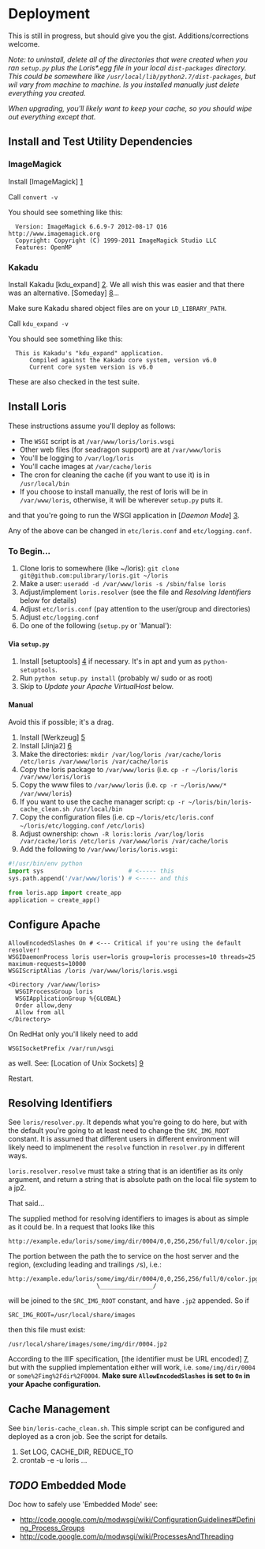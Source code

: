 Deployment
==========

This is still in progress, but should give you the gist. Additions/corrections
welcome.

_Note: to uninstall, delete all of the directories that were created when you
ran `setup.py` plus the Loris*.egg file in your local `dist-packages` directory. 
This could be somewhere like `/usr/local/lib/python2.7/dist-packages`, but wil 
vary from machine to machine. Is you installed manually just delete everything 
you created._

_When upgrading, you'll likely want to keep your cache, so you should wipe out 
everything except that._

Install and Test Utility Dependencies
-------------------------------------

### ImageMagick
Install [ImageMagick] [1]

Call `convert -v`

You should see something like this:

```
  Version: ImageMagick 6.6.9-7 2012-08-17 Q16 http://www.imagemagick.org
  Copyright: Copyright (C) 1999-2011 ImageMagick Studio LLC
  Features: OpenMP  
````

### Kakadu
Install Kakadu [kdu_expand] [2]. We all wish this was easier and that there was 
an alternative. [Someday] [8]...

Make sure Kakadu shared object files are on your `LD_LIBRARY_PATH`.

Call `kdu_expand -v`

You should see something like this:

```
  This is Kakadu's "kdu_expand" application.
      Compiled against the Kakadu core system, version v6.0
      Current core system version is v6.0
```

These are also checked in the test suite.

Install Loris
-------------

These instructions assume you'll deploy as follows:

 * The `WSGI` script is at `/var/www/loris/loris.wsgi`
 * Other web files (for seadragon support) are at `/var/www/loris`
 * You'll be logging to `/var/log/loris`
 * You'll cache images at `/var/cache/loris`
 * The cron for cleaning the cache (if you want to use it) is in `/usr/local/bin`
 * If you choose to install manually, the rest of loris will be in 
   `/var/www/loris`, otherwise, it will be wherever `setup.py` puts it.

and that you're going to run the WSGI application in [_Daemon Mode_] [3].

Any of the above can be changed in `etc/loris.conf` and `etc/logging.conf`.

### To Begin...

 1. Clone loris to somewhere (like ~/loris): `git clone git@github.com:pulibrary/loris.git ~/loris`
 1. Make a user: `useradd -d /var/www/loris -s /sbin/false loris`
 1. Adjust/implement `loris.resolver` (see the file and _Resolving Identifiers_ below for details)
 1. Adjust `etc/loris.conf` (pay attention to the user/group and directories)
 1. Adjust `etc/logging.conf`
 1. Do one of the following (`setup.py` or 'Manual'):

#### Via `setup.py`

 1. Install [setuptools] [4] if necessary. 
    It's in apt and yum as `python-setuptools`.
 1. Run `python setup.py install` (probably w/ sudo or as root)
 1. Skip to _Update your Apache VirtualHost_ below.

#### Manual

Avoid this if possible; it's a drag.

 1. Install [Werkzeug] [5] 
 1. Install [Jinja2] [6]
 1. Make the directories: `mkdir /var/log/loris /var/cache/loris /etc/loris /var/www/loris /var/cache/loris`
 1. Copy the loris package to `/var/www/loris` (i.e. `cp -r ~/loris/loris /var/www/loris/loris`
 1. Copy the www files to `/var/www/loris` (i.e. `cp -r ~/loris/www/* /var/www/loris`)
 1. If you want to use the cache manager script: `cp -r ~/loris/bin/loris-cache_clean.sh /usr/local/bin`
 1. Copy the configuration files (i.e. cp `~/loris/etc/loris.conf` `~/loris/etc/logging.conf` `/etc/loris`)
 1. Adjust ownership: `chown -R loris:loris /var/log/loris /var/cache/loris /etc/loris /var/www/loris /var/cache/loris`
 1. Add the following to `/var/www/loris/loris.wsgi`:

```python
#!/usr/bin/env python
import sys                        # <----- this
sys.path.append('/var/www/loris') # <----- and this

from loris.app import create_app
application = create_app()
```

Configure Apache
----------------
```
AllowEncodedSlashes On # <--- Critical if you're using the default resolver!
WSGIDaemonProcess loris user=loris group=loris processes=10 threads=25 maximum-requests=10000
WSGIScriptAlias /loris /var/www/loris/loris.wsgi

<Directory /var/www/loris>
  WSGIProcessGroup loris
  WSGIApplicationGroup %{GLOBAL}
  Order allow,deny
  Allow from all
</Directory>
```

On RedHat only you'll likely need to add
```
WSGISocketPrefix /var/run/wsgi
```
as well. See: [Location of Unix Sockets] [9] 

Restart.


Resolving Identifiers
---------------------
See `loris/resolver.py`. It depends what you're going to do here, but with the 
default you're going to at least need to change the `SRC_IMG_ROOT` constant. It 
is assumed that different users in different environment will likely need to 
implmenent the `resolve` function in `resolver.py` in different ways. 

`loris.resolver.resolve` must take a string that is an identifier as its only 
argument, and return a string that is absolute path on the local file system to 
a jp2.

That said... 

The supplied method for resolving identifiers to images is about as simple as 
it could be. In a request that looks like this 

    http://example.edu/loris/some/img/dir/0004/0,0,256,256/full/0/color.jpg

The portion between the path the to service on the host server and the region, 
(excluding leading and trailings `/`s), i.e.:

    http://example.edu/loris/some/img/dir/0004/0,0,256,256/full/0/color.jpg
                             \_______________/

will be joined to the `SRC_IMG_ROOT` constant, and have `.jp2` appended. So if

    SRC_IMG_ROOT=/usr/local/share/images

then this file must exist:

    /usr/local/share/images/some/img/dir/0004.jp2 

According to the IIIF specification, [the identifier must be URL encoded] [7], 
but with the supplied implementation either will work, i.e. `some/img/dir/0004` 
or `some%2Fimg%2Fdir%2F0004`. __Make sure `AllowEncodedSlashes` is set to `On` 
in your Apache configuration.__ 

Cache Management
----------------
See `bin/loris-cache_clean.sh`. This simple script can be configured and 
deployed as a cron job. See the script for details.
 1. Set LOG, CACHE_DIR, REDUCE_TO
 1. crontab -e -u loris ...

_TODO_ Embedded Mode
--------------------
Doc how to safely use 'Embedded Mode' see:
 * http://code.google.com/p/modwsgi/wiki/ConfigurationGuidelines#Defining_Process_Groups
 * http://code.google.com/p/modwsgi/wiki/ProcessesAndThreading

[1]: http://www.imagemagick.org/script/binary-releases.php "ImageMagick Binary Releases"
[2]: http://www.kakadusoftware.com/index.php?option=com_content&task=view&id=26&Itemid=22 "Kakadu Installation"
[3]: http://code.google.com/p/modwsgi/#Modes_Of_Operation "WSGI Modes of Operation"
[4]: http://pypi.python.org/pypi/setuptools "Python setuptools"
[5]: http://werkzeug.pocoo.org/docs/installation/#installing-a-released-version "Werkzeug: Installing a released version"
[6]: http://jinja.pocoo.org/docs/intro/#installation "Jinja2 Installation"
[7]: http://www-sul.stanford.edu/iiif/image-api/#url_encoding "IIIF URL Encoding and Decoding"
[8]: http://www.openjpeg.org/ "OpenJPEG"
[9]: http://code.google.com/p/modwsgi/wiki/ConfigurationIssues#Location_Of_UNIX_Sockets "WSGI Configuration Issues: Location Of UNIX Sockets"
